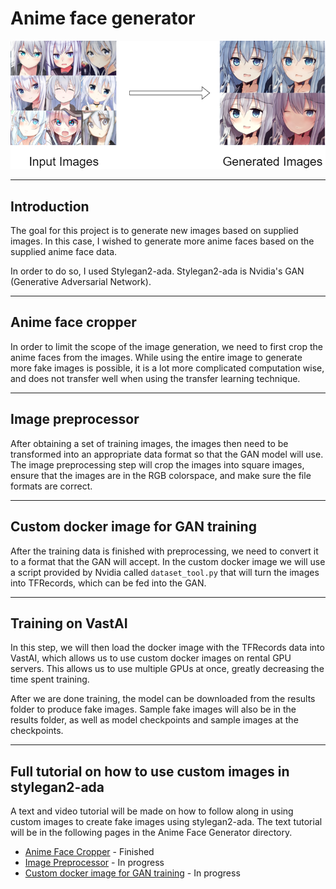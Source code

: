 # Anime face generator
![ganresults](/images/ganresults.png)

---
## Introduction
The goal for this project is to generate new images based on supplied images. In this case, I
wished to generate more anime faces based on the supplied anime face data. 

In order to do so, I used Stylegan2-ada. Stylegan2-ada is Nvidia's GAN (Generative Adversarial Network).

---
## Anime face cropper

In order to limit the scope of the image generation, we need to first crop the anime faces from the images.
While using the entire image to generate more fake images is possible, it is a lot more complicated computation
wise, and does not transfer well when using the transfer learning technique.

---
## Image preprocessor
After obtaining a set of training images, the images then need to be transformed into an appropriate data format
so that the GAN model will use. The image preprocessing step will crop the images into square images, ensure that 
the images are in the RGB colorspace, and make sure the file formats are correct.

---
## Custom docker image for GAN training
After the training data is finished with preprocessing, we need to convert it to a format that the GAN will accept. 
In the custom docker image we will use a script provided by Nvidia called ```dataset_tool.py``` that will turn the
 images into TFRecords, which can be fed into the GAN.

---
## Training on VastAI
In this step, we will then load the docker image with the TFRecords data into VastAI, which allows us to use custom
docker images on rental GPU servers. This allows us to use multiple GPUs at once, greatly decreasing the time spent
training.

After we are done training, the model can be downloaded from the results folder to produce fake images. 
Sample fake images will also be in the results folder, as well as model checkpoints and sample images at the checkpoints.

---
## Full tutorial on how to use custom images in stylegan2-ada
A text and video tutorial will be made on how to follow along in using custom images to create fake images using stylegan2-ada.
The text tutorial will be in the following pages in the Anime Face Generator directory.

* [Anime Face Cropper](/projects/animefacecrop) - Finished
* [Image Preprocessor](/projects/imagepreprocess) - In progress
* [Custom docker image for GAN training](/projects/dockerimage) - In progress
